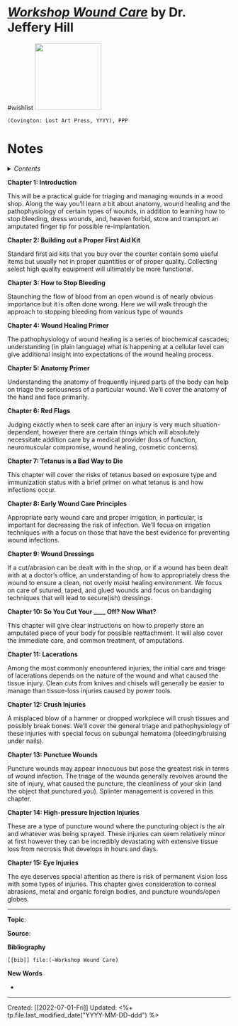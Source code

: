 
# [*Workshop Wound Care*](https://blog.lostartpress.com/2022/06/30/in-the-works-workshop-wound-care/) by Dr. Jeffery Hill
#wishlist 
<img src="https://ci4.googleusercontent.com/proxy/KKbuTSZiapk_mf47ivgPgnYJ2GgBHjNeLR3_hYpkr3iO6_ycHx0lOM8A_X1grD7OeB8UHnJvtVw_jRsxtdX5x4eO4wIEdlV4HU4umR5aD9fenoUyQ5In4Mdc1nXz6_v_1O9OPw=s0-d-e1-ft#https://blog.lostartpress.com/wp-content/uploads/2022/06/WWC-mockup-Diestamp2.jpg" width=150>

`(Covington: Lost Art Press, YYYY), PPP`

# Notes

<details>
 <summary><i>Contents</i></summary>
<!-- MarkdownTOC autolink="true" -->

<!-- /MarkdownTOC -->
</details>


**Chapter 1: Introduction**

This will be a practical guide for triaging and managing wounds in a wood shop. Along the way you’ll learn a bit about anatomy, wound healing and the pathophysiology of certain types of wounds, in addition to learning how to stop bleeding, dress wounds, and, heaven forbid, store and transport an amputated finger tip for possible re-implantation.

**Chapter 2: Building out a Proper First Aid Kit**

Standard first aid kits that you buy over the counter contain some useful items but usually not in proper quantities or of proper quality. Collecting select high quality equipment will ultimately be more functional.

**Chapter 3: How to Stop Bleeding**

Staunching the flow of blood from an open wound is of nearly obvious importance but it is often done wrong. Here we will walk through the approach to stopping bleeding from various type of wounds

**Chapter 4: Wound Healing Primer**

The pathophysiology of wound healing is a series of biochemical cascades; understanding (in plain language) what is happening at a cellular level can give additional insight into expectations of the wound healing process.

**Chapter 5: Anatomy Primer**

Understanding the anatomy of frequently injured parts of the body can help on triage the seriousness of a particular wound. We’ll cover the anatomy of the hand and face primarily.

**Chapter 6: Red Flags**

Judging exactly when to seek care after an injury is very much situation-dependent, however there are certain things which will absolutely necessitate addition care by a medical provider (loss of function, neuromuscular compromise, wound healing, cosmetic concerns).

**Chapter 7: Tetanus is a Bad Way to Die**

This chapter will cover the risks of tetanus based on exposure type and immunization status with a brief primer on what tetanus is and how infections occur.

**Chapter 8: Early Wound Care Principles**

Appropriate early wound care and proper irrigation, in particular, is important for decreasing the risk of infection. We’ll focus on irrigation techniques with a focus on those that have the best evidence for preventing wound infections.

**Chapter 9: Wound Dressings**

If a cut/abrasion can be dealt with in the shop, or if a wound has been dealt with at a doctor’s office, an understanding of how to appropriately dress the wound to ensure a clean, not overly moist healing environment. We focus on care of sutured, taped, and glued wounds and focus on bandaging techniques that will lead to secure(ish) dressings.

**Chapter 10: So You Cut Your ____ Off? Now What?**

This chapter will give clear instructions on how to properly store an amputated piece of your body for possible reattachment. It will also cover the immediate care, and common treatment, of amputations.

**Chapter 11: Lacerations**

Among the most commonly encountered injuries, the initial care and triage of lacerations depends on the nature of the wound and what caused the tissue injury. Clean cuts from knives and chisels will generally be easier to manage than tissue-loss injuries caused by power tools. 

**Chapter 12: Crush Injuries**

A misplaced blow of a hammer or dropped workpiece will crush tissues and possibly break bones. We’ll cover the general triage and pathophysiology of these injuries with special focus on subungal hematoma (bleeding/bruising under nails).

**Chapter 13: Puncture Wounds**

Puncture wounds may appear innocuous but pose the greatest risk in terms of wound infection. The triage of the wounds generally revolves around the site of injury, what caused the puncture, the cleanliness of your skin (and the object that punctured you). Splinter management is covered in this chapter.

**Chapter 14: High-pressure Injection Injuries**

These are a type of puncture wound where the puncturing object is the air and whatever was being sprayed. These injuries can seem relatively minor at first however they can be incredibly devastating with extensive tissue loss from necrosis that develops in hours and days.

**Chapter 15: Eye Injuries**

The eye deserves special attention as there is risk of permanent vision loss with some types of injuries. This chapter gives consideration to corneal abrasions, metal and organic foreign bodies, and puncture wounds/open globes.

--- 
**Topic**: 

**Source**: 

**Bibliography**

```query
[[bib]] file:(~Workshop Wound Care)
```
 

**New Words**

- 

---
Created: [[2022-07-01-Fri]]
Updated: <%+ tp.file.last_modified_date("YYYY-MM-DD-ddd") %>
